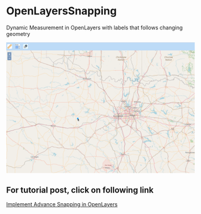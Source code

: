 # OpenLayersSnapping
Dynamic Measurement in OpenLayers with labels that follows changing geometry

![Dynamic Measurement](OpenLayersSnapping.gif)

## For tutorial post, click on following link<br/>
[Implement Advance Snapping in OpenLayers](https://spatial-dev.guru/2021/12/29/implement-advance-snapping-in-openlayers/)
